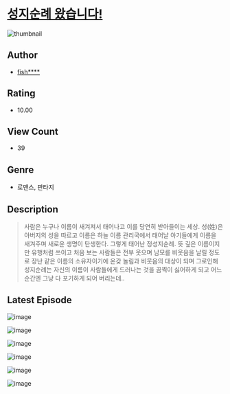 # [성지순례 왔습니다!](https://comic.naver.com/challenge/list?titleId=810419)
![thumbnail](https://image-comic.pstatic.net/user_contents_data/challenge_comic/2023/05/23/233327/upload_3617908063957181028_480x623.jpeg)

## Author
- [fish****](https://comic.naver.com/artistTitle?id=233327)

## Rating
- 10.00

## View Count
- 39

## Genre
- 로맨스, 판타지

## Description
> 사람은 누구나 이름이 새겨져서 태어나고 이를 당연히 받아들이는 세상. 성(姓)은 아버지의 성을 따르고 이름은 하늘 이름 관리국에서 태어날 아기들에게 이름을 새겨주며 새로운 생명이 탄생한다. 그렇게 태어난 정성지순례. 뜻 깊은 이름이지만 유행처럼 쓰이고 처음 보는 사람들은 전부 웃으며 남모를 비웃음을 날릴 정도로 장난 같은 이름의 소유자이기에 온갖 놀림과 비웃음의 대상이 되며 그로인해 성지순례는 자신의 이름이 사람들에게 드러나는 것을 끔찍이 싫어하게 되고 어느 순간엔 그냥 다 포기하게 되어 버리는데..


## Latest Episode
![image](https://image-comic.pstatic.net/user_contents_data/challenge_comic/2023/05/23/233327/upload_7378695420961317171.jpeg)

![image](https://image-comic.pstatic.net/user_contents_data/challenge_comic/2023/05/23/233327/upload_7220786637035680609.jpeg)

![image](https://image-comic.pstatic.net/user_contents_data/challenge_comic/2023/05/23/233327/upload_7221299038710490419.jpeg)

![image](https://image-comic.pstatic.net/user_contents_data/challenge_comic/2023/05/23/233327/upload_3760614786248094770.jpeg)

![image](https://image-comic.pstatic.net/user_contents_data/challenge_comic/2023/05/23/233327/upload_3762023248459817830.jpeg)

![image](https://image-comic.pstatic.net/user_contents_data/challenge_comic/2023/05/23/233327/upload_3762538927264839780.jpeg)
